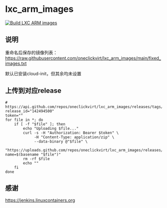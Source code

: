 # lxc_arm_images

[![Build LXC ARM images](https://github.com/oneclickvirt/lxc_arm_images/actions/workflows/main.yml/badge.svg)](https://github.com/oneclickvirt/lxc_arm_images/actions/workflows/main.yml)

## 说明

重命名后保存的镜像列表：https://raw.githubusercontent.com/oneclickvirt/lxc_arm_images/main/fixed_images.txt

默认已安装cloud-init，但其余均未设置

## 上传到对应release

```
# https://api.github.com/repos/oneclickvirt/lxc_arm_images/releases/tags/ubuntu
release_id="142494500"
token=""
for file in *; do
    if [ -f "$file" ]; then
        echo "Uploading $file..."
        curl -s -H "Authorization: Bearer $token" \
             -H "Content-Type: application/zip" \
             --data-binary @"$file" \
             "https://uploads.github.com/repos/oneclickvirt/lxc_arm_images/releases/$release_id/assets?name=$(basename "$file")"
        rm -rf $file
        echo ""
    fi
done
```

## 感谢

https://jenkins.linuxcontainers.org
